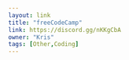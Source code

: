 ```yaml
---
layout: link
title: "freeCodeCamp"
link: https://discord.gg/nKKgCbA
owner: "Kris"
tags: [Other,Coding]
---
```

